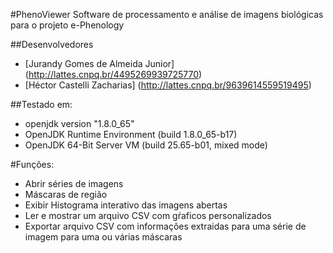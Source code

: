 #PhenoViewer
Software de processamento e análise de imagens biológicas para o projeto e-Phenology

##Desenvolvedores
  * [Jurandy Gomes de Almeida Junior] (http://lattes.cnpq.br/4495269939725770)
  * [Héctor Castelli Zacharias] (http://lattes.cnpq.br/9639614559519495)

##Testado em:
 * openjdk version "1.8.0_65"
 * OpenJDK Runtime Environment (build 1.8.0_65-b17)
 * OpenJDK 64-Bit Server VM (build 25.65-b01, mixed mode)

#Funções:
 * Abrir séries de imagens
 * Máscaras de região
 * Exibir Histograma interativo das imagens abertas
 * Ler e mostrar um arquivo CSV com gŕaficos personalizados
 * Exportar arquivo CSV com informações extraidas para uma série de imagem para uma ou várias máscaras


